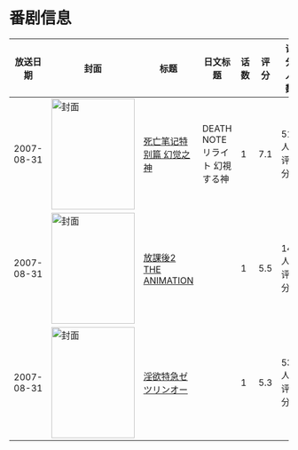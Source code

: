 # 番剧信息

|放送日期|封面|标题|日文标题|话数|评分|评分人数|
|---|---|---|---|---|---|---|
|2007-08-31|<img src="https://lain.bgm.tv/pic/cover/c/fb/03/35989_w709J.jpg" alt="封面" style="width:150px;height:200px;object-fit:cover;">|[死亡笔记特别篇 幻觉之神](https://bangumi.tv/subject/35989)|DEATH NOTE リライト 幻視する神|1|7.1|514人评分|
|2007-08-31|<img src="https://bangumi.tv/img/no_icon_subject.png" alt="封面" style="width:150px;height:200px;object-fit:cover;">|[放課後2 THE ANIMATION](https://bangumi.tv/subject/72286)||1|5.5|140人评分|
|2007-08-31|<img src="https://bangumi.tv/img/no_icon_subject.png" alt="封面" style="width:150px;height:200px;object-fit:cover;">|[淫欲特急ゼツリンオー](https://bangumi.tv/subject/114091)||1|5.3|53人评分|
